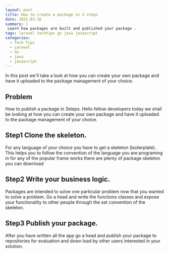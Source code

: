 ```yaml
---
layout: post
title: How to create a package in 3 steps
date: 2021-03-16
summary: |
 Learn how packages are built and published your package .
tags: laravel techtips go java javascript
categories:
  - Tech Tips
  - Laravel
  - Go
  - java
  - javascript
---
```


In this post we'll take a look at how you can create your own package and have it uploaded to the package management of your choice.

## Problem
How to publish a package in 3steps.
Hello fellow developers today we shall be looking at how you can create your own package and have it uploaded to the package management of your choice.

## Step1  Clone the skeleton.
For any language of your choice you have to get a skeleton (boilerplate).
This helps you to follow the convention of the language you are programing in for any of the popular frame works there are plenty of package skeleton you can download

## Step2 Write your business logic.
Packages are intended to solve one particular problem now that you wanted to solve a problem.
Go a head and write the functions classes and expose your functionality to other people through the set convention of the skeleton.

## Step3  Publish  your package.
After you have written all the app go a head and publish your package to repositories for evaluation and down load by  other users interested in your solution.

	
